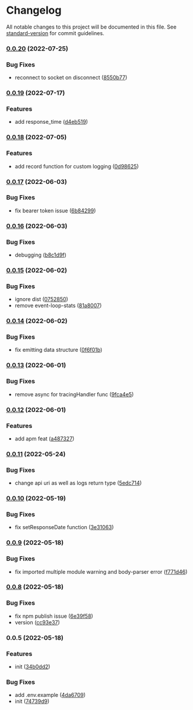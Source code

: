 # Changelog

All notable changes to this project will be documented in this file. See [standard-version](https://github.com/conventional-changelog/standard-version) for commit guidelines.

### [0.0.20](https://github.com/grapherjs/node-grapherjs/compare/v0.0.19...v0.0.20) (2022-07-25)


### Bug Fixes

* reconnect to socket on disconnect ([8550b77](https://github.com/grapherjs/node-grapherjs/commit/8550b77b809f235e5a76fcb976ff1d64b317c1d1))

### [0.0.19](https://github.com/grapherjs/node-grapherjs/compare/v0.0.18...v0.0.19) (2022-07-17)


### Features

* add response_time ([d4eb519](https://github.com/grapherjs/node-grapherjs/commit/d4eb5194030f30e950883f76c088fa5df0ba46d4))

### [0.0.18](https://github.com/grapherjs/node-grapherjs/compare/v0.0.17...v0.0.18) (2022-07-05)


### Features

* add record function for custom logging ([0d98625](https://github.com/grapherjs/node-grapherjs/commit/0d986259522985d981c92ff8ae4ba2a0dafe1427))

### [0.0.17](https://github.com/grapherjs/node-grapherjs/compare/v0.0.16...v0.0.17) (2022-06-03)


### Bug Fixes

* fix bearer token issue ([6b84299](https://github.com/grapherjs/node-grapherjs/commit/6b8429961ff6da16a380837a2e092132afd03537))

### [0.0.16](https://github.com/grapherjs/node-grapherjs/compare/v0.0.15...v0.0.16) (2022-06-03)


### Bug Fixes

* debugging ([b8c1d9f](https://github.com/grapherjs/node-grapherjs/commit/b8c1d9ff9cd08e1b54c38c1021cfd35eb74cd28c))

### [0.0.15](https://github.com/grapherjs/node-grapherjs/compare/v0.0.14...v0.0.15) (2022-06-02)


### Bug Fixes

* ignore dist ([0752850](https://github.com/grapherjs/node-grapherjs/commit/07528503d29453b81cee5dd1999dec1240af2906))
* remove event-loop-stats ([81a8007](https://github.com/grapherjs/node-grapherjs/commit/81a800754842f90d678e5af66c98d5d7ea2702bb))

### [0.0.14](https://github.com/grapherjs/node-grapherjs/compare/v0.0.13...v0.0.14) (2022-06-02)


### Bug Fixes

* fix emitting data structure ([0f6f01b](https://github.com/grapherjs/node-grapherjs/commit/0f6f01b8377f75483ac80729eb7f7dd61dd45326))

### [0.0.13](https://github.com/grapherjs/node-grapherjs/compare/v0.0.12...v0.0.13) (2022-06-01)


### Bug Fixes

* remove async for tracingHandler func ([9fca4e5](https://github.com/grapherjs/node-grapherjs/commit/9fca4e575168120c6c610bc04cb6f0175e7451e9))

### [0.0.12](https://github.com/grapherjs/node-grapherjs/compare/v0.0.11...v0.0.12) (2022-06-01)


### Features

* add apm feat ([a487327](https://github.com/grapherjs/node-grapherjs/commit/a4873274e39c74ed0d1cc83823409fbd338ee049))

### [0.0.11](https://github.com/grapherjs/node-grapherjs/compare/v0.0.10...v0.0.11) (2022-05-24)


### Bug Fixes

* change api uri as well as logs return type ([5edc714](https://github.com/grapherjs/node-grapherjs/commit/5edc7149b5efcc37f306135ea6bbf2b5473c6577))

### [0.0.10](https://github.com/grapherjs/node-grapherjs/compare/v0.0.9...v0.0.10) (2022-05-19)


### Bug Fixes

* fix setResponseDate function ([3e31063](https://github.com/grapherjs/node-grapherjs/commit/3e31063160424d54481a0d4de13f2d845c5e932d))

### [0.0.9](https://github.com/grapherjs/node-grapherjs/compare/v0.0.8...v0.0.9) (2022-05-18)


### Bug Fixes

* fix imported multiple module warning and body-parser error ([f771d46](https://github.com/grapherjs/node-grapherjs/commit/f771d465ee7efb0d88233852be1e4d9d0a6671c9))

### [0.0.8](https://github.com/grapherjs/node-grapherjs/compare/v0.0.5...v0.0.8) (2022-05-18)


### Bug Fixes

* fix npm publish issue ([6e39f58](https://github.com/grapherjs/node-grapherjs/commit/6e39f586bc1b482b6c35c3e4b8c3cbbe5b43963d))
* version ([cc93e37](https://github.com/grapherjs/node-grapherjs/commit/cc93e37b6dd9ac3217efd20df7b7a7ecd66da423))

### 0.0.5 (2022-05-18)


### Features

* init ([34b0dd2](https://github.com/grapherjs/node-grapherjs/commit/34b0dd210a8c6cfcf1739842b67430babcee9c99))


### Bug Fixes

* add .env.example ([4da6709](https://github.com/grapherjs/node-grapherjs/commit/4da670907c469a3872dc191bc72e523723cc2828))
* init ([74739d9](https://github.com/grapherjs/node-grapherjs/commit/74739d9c3e9ea6fe471ee41340761edf8015c1ea))
